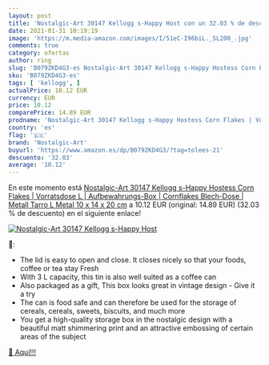 ```yaml
---
layout: post
title: 'Nostalgic-Art 30147 Kellogg s-Happy Host con un 32.03 % de descuento'
date: 2021-01-31 10:19:19
image: 'https://m.media-amazon.com/images/I/51eC-I96biL._SL200_.jpg'
comments: true
category: ofertas
author: ring
slug: 'B079ZKD4G3-es Nostalgic-Art 30147 Kellogg s-Happy Hostess Corn Flakes |...'
sku: 'B079ZKD4G3-es'
tags: [ 'kellogg', ]
actualPrice: 10.12 EUR
currency: EUR
price: 10.12
comparePrice: 14.89 EUR
prodname: 'Nostalgic-Art 30147 Kellogg s-Happy Hostess Corn Flakes | Vorratsdose L | Aufbewahrungs-Box | Cornflakes Blech-Dose | Metall Tarro L  Metal  10 x 14 x 20 cm'
country: 'es'
flag: '🇪🇸'
brand: 'Nostalgic-Art'
buyurl: 'https://www.amazon.es/dp/B079ZKD4G3/?tag=tolees-21'
descuento: '32.03'
average: '10.12'
---
```


En este momento está [Nostalgic-Art 30147 Kellogg s-Happy Hostess Corn Flakes | Vorratsdose L | Aufbewahrungs-Box | Cornflakes Blech-Dose | Metall Tarro L  Metal  10 x 14 x 20 cm](https://www.amazon.es/dp/B079ZKD4G3/?tag=tolees-21) a 10.12 EUR (original: 14.89 EUR) (32.03 %  de descuento) en el siguiente enlace!

[![Nostalgic-Art 30147 Kellogg s-Happy Host](https://m.media-amazon.com/images/I/51eC-I96biL._SL200_.jpg)](https://www.amazon.es/dp/B079ZKD4G3/?tag=tolees-21)

🔎:

- The lid is easy to open and close. It closes nicely so that your foods, coffee or tea stay Fresh
- With 3 L capacity, this tin is also well suited as a coffee can
- Also packaged as a gift, This box looks great in vintage design - Give it a try
- The can is food safe and can therefore be used for the storage of cereals, cereals, sweets, biscuits, and much more
- You get a high-quality storage box in the nostalgic design with a beautiful matt shimmering print and an attractive embossing of certain areas of the subject

[🛒 Aquí!!!](https://www.amazon.es/dp/B079ZKD4G3/?tag=tolees-21)
